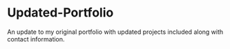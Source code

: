 # Updated-Portfolio

An update to my original portfolio with updated projects included along with contact information. 
